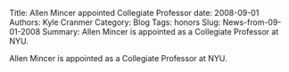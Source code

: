 Title: Allen Mincer appointed Collegiate Professor
date: 2008-09-01
Authors: Kyle Cranmer
Category: Blog
Tags: honors
Slug: News-from-09-01-2008
Summary:  Allen Mincer is appointed as a Collegiate Professor at NYU.
 

 Allen Mincer is appointed as a Collegiate Professor at NYU.
 